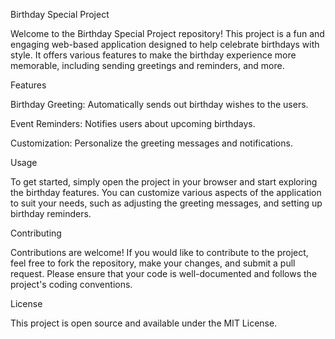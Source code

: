 
Birthday Special Project

Welcome to the Birthday Special Project repository! This project is a fun and engaging web-based application designed to help celebrate birthdays with style. It offers various features to make the birthday experience more memorable, including sending greetings and reminders, and more.

Features

Birthday Greeting: Automatically sends out birthday wishes to the users.

Event Reminders: Notifies users about upcoming birthdays.

Customization: Personalize the greeting messages and notifications.


Usage

To get started, simply open the project in your browser and start exploring the birthday features. You can customize various aspects of the application to suit your needs, such as adjusting the greeting messages, and setting up birthday reminders.

Contributing

Contributions are welcome! If you would like to contribute to the project, feel free to fork the repository, make your changes, and submit a pull request. Please ensure that your code is well-documented and follows the project's coding conventions.

License

This project is open source and available under the MIT License.



